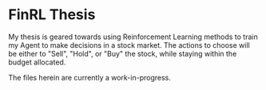 # FinRL Thesis
 
My thesis is geared towards using Reinforcement Learning methods to train my Agent to make decisions in a stock market. The actions to choose will be either to "Sell", "Hold", or "Buy" the stock, while staying within the budget allocated.

The files herein are currently a work-in-progress.
